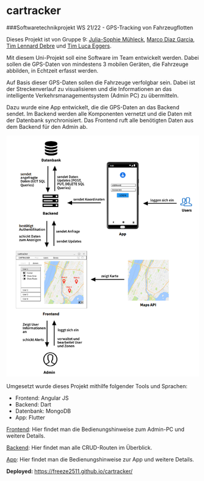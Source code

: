 # cartracker
###Softwaretechnikprojekt WS 21/22 - GPS-Tracking von Fahrzeugflotten

Dieses Projekt ist von Gruppe 9: [Julia-Sophie Mühleck](https://github.com/Joools1), 
[Marco Diaz Garcia](https://github.com/MarcoDiazGarcia),
[Tim Lennard Debre](https://github.com/DTAlduin) und
[Tim Luca Eggers](https://github.com/freeZe2511).

Mit diesem Uni-Projekt soll eine Software im Team entwickelt werden. 
Dabei sollen die GPS-Daten von mindestens 3 mobilen Geräten,
die Fahrzeuge abbilden, in Echtzeit erfasst werden.

Auf Basis dieser GPS-Daten sollen die Fahrzeuge verfolgbar sein.
Dabei ist der Streckenverlauf zu visualisieren und die Informationen
an das intelligente Verkehrsmanagementsystem (Admin PC) zu übermitteln.

Dazu wurde eine App entwickelt, die die GPS-Daten an das Backend sendet.
Im Backend werden alle Komponenten vernetzt und die Daten mit der Datenbank 
synchronisiert. Das Frontend ruft alle benötigten Daten aus dem Backend 
für den Admin ab.

![Kommunikationsdiagramm](pictures/Kommunikationsdiagramm%20SWTP.png)

Umgesetzt wurde dieses Projekt mithilfe folgender Tools und Sprachen:
- Frontend: Angular JS
- Backend: Dart
- Datenbank: MongoDB
- App: Flutter

[Frontend](https://github.com/freeZe2511/cartracker/tree/main/frontend):
Hier findet man die Bedienungshinweise zum Admin-PC und weitere Details.

[Backend](https://github.com/freeZe2511/cartracker/tree/main/backend):
Hier findet man alle CRUD-Routen im Überblick.

[App](https://github.com/freeZe2511/cartracker/tree/main/app):
Hier findet man die Bedienungshinweise zur App und weitere Details.

**Deployed:** <https://freeze2511.github.io/cartracker/>





